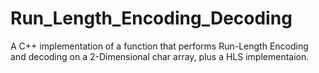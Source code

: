 # Run_Length_Encoding_Decoding
A C++ implementation of a function that performs Run-Length Encoding and decoding on a 2-Dimensional char array, plus a HLS implementaion.
